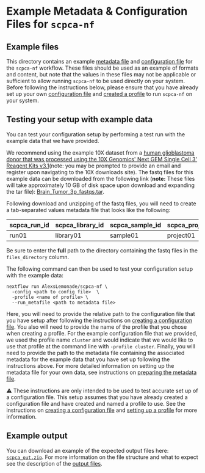# Example Metadata & Configuration Files for `scpca-nf`

## Example files

This directory contains an example [metadata file](../external-data-instructions.md#prepare-the-metadata-file) and [configuration file](../external-data-instructions.md#configuration-files) for the `scpca-nf` workflow. 
These files should be used as an example of formats and content, but note that the values in these files may not be applicable or sufficient to allow running `scpca-nf` to be used directly on your system.
Before following the instructions below, please ensure that you have already set up your own [configuration file](../external-data-instructions.md#configuration-files) and [created a profile](../external-data-instructions.md#setting-up-a-profile-in-the-configuration-file) to run `scpca-nf` on your system. 

## Testing your setup with example data 

You can test your configuration setup by performing a test run with the example data that we have provided.

We recommend using the example 10X dataset from a [human glioblastoma donor that was processed using the 10X Genomics' Next GEM Single Cell 3' Reagent Kits v3.1](https://www.10xgenomics.com/resources/datasets/2-k-sorted-cells-from-human-glioblastoma-multiforme-3-v-3-1-3-1-standard-6-0-0)(note: you may be prompted to provide an email and register upon navigating to the 10X downloads site). 
The fastq files for this example data can be downloaded from the following link (**note:** These files will take approximately 10 GB of disk space upon download and expanding the tar file): [Brain_Tumor_3p_fastqs.tar](https://cf.10xgenomics.com/samples/cell-exp/6.0.0/Brain_Tumor_3p/Brain_Tumor_3p_fastqs.tar).


Following download and unzipping of the fastq files, you will need to create a tab-separated values metadata file that looks like the following: 

| scpca_run_id | scpca_library_id | scpca_sample_id | scpca_project_id | technology | seq_unit | files_directory | 
| ------------ | ---------------- | --------------- | ---------------- | ---------- | -------- | --------------- | 
| run01 | library01 | sample01 | project01 | 10Xv3.1 | cell | /path/to/example_fastq_files | 

Be sure to enter the **full** path to the directory containing the fastq files in the `files_directory` column.

The following command can then be used to test your configuration setup with the example data: 

```
nextflow run AlexsLemonade/scpca-nf \
  -config <path to config file>  \
  -profile <name of profile> \
  --run_metafile <path to metadata file>
```

Here, you will need to provide the relative path to the configuration file that you have setup after following the instructions on [creating a configuration file](../external-data-instructions.md#configuration-files). 
You also will need to provide the name of the profile that you chose when creating a profile. 
For the example configuration file that we provided, we used the profile name `cluster` and would indicate that we would like to use that profile at the command line with `-profile cluster`. 
Finally, you will need to provide the path to the metadata file containing the associated metadata for the example data that you have set up following the instructions above. 
For more detailed information on setting up the metadata file for your own data, see instructions on [preparing the metadata file](../external-data-instructions.md#prepare-the-metadata-file). 

:warning: These instructions are only intended to be used to test accurate set up of a configuration file. 
This setup assumes that you have already created a configuration file and have created and named a profile to use. 
See the instructions on [creating a configuration file](../external-data-instructions.md#configuration-files) and [setting up a profile](../external-data-instructions.md#setting-up-a-profile-in-the-configuration-file) for more information.

## Example output 

You can download an example of the expected output files here: [`scpca_out.zip`](https://s3.amazonaws.com/scpca-references/example-data/scpca_out.zip). 
For more information on the file structure and what to expect see the description of the [output files](../external-data-instructions.md#output-files). 
